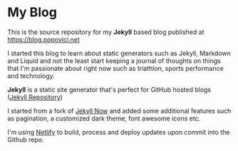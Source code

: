 # My Blog

This is the source repository for my **Jekyll** based blog published at https://blog.popovici.net

I started this blog to learn about static generators such as Jekyll, Markdown and Liquid and not the least start keeping a journal of thoughts on things that I'm passionate about right now such as triathlon, sports performance and technology.

**Jekyll** is a static site generator that's perfect for GitHub hosted blogs ([Jekyll Repository](https://github.com/jekyll/jekyll))

I started from a fork of [Jekyll Now](http://www.jekyllnow.com/) and added some additional features such as pagination, a customized dark theme, font awesome icons etc.

I'm using [Netlify](https://app.netlify.com/) to build, process and deploy updates upon commit into the Github repo.

